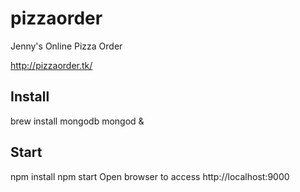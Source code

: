 # pizzaorder

Jenny's Online Pizza Order 

http://pizzaorder.tk/

## Install
brew install mongodb
mongod &

## Start
npm install
npm start
Open browser to access http://localhost:9000
